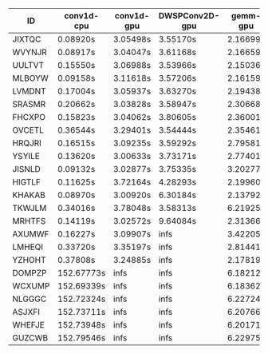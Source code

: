 |ID|conv1d-cpu|conv1d-gpu|DWSPConv2D-gpu|gemm-gpu|avg|
|-|-|-|-|-|-|
|JIXTQC|0.08920s|3.05498s|3.55170s|2.16699s|2.21572s|
|WVYNJR|0.08917s|3.04047s|3.61168s|2.16659s|2.22698s|
|UULTVT|0.15550s|3.06988s|3.53966s|2.15036s|2.22885s|
|MLBOYW|0.09158s|3.11618s|3.57206s|2.16159s|2.23535s|
|LVMDNT|0.17004s|3.05937s|3.63270s|2.19438s|2.26412s|
|SRASMR|0.20662s|3.03828s|3.58947s|2.30668s|2.28526s|
|FHCXPO|0.15823s|3.04062s|3.80605s|2.36001s|2.34123s|
|OVCETL|0.36544s|3.29401s|3.54444s|2.35461s|2.38962s|
|HRQJRI|0.16515s|3.09235s|3.59292s|2.79581s|2.41156s|
|YSYILE|0.13620s|3.00633s|3.73171s|2.77401s|2.41206s|
|JISNLD|0.09132s|3.02877s|3.75335s|3.20277s|2.51905s|
|HIGTLF|0.11625s|3.72164s|4.28293s|2.19960s|2.58010s|
|KHAKAB|0.08970s|3.00920s|6.30184s|2.13792s|2.88467s|
|TKWJLM|0.34016s|3.78048s|3.58313s|6.21925s|3.48076s|
|MRHTFS|0.14119s|3.02572s|9.64084s|2.31366s|3.78035s|
|AXUMWF|0.16227s|3.09907s|infs|3.42205s|infs|
|LMHEQI|0.33720s|3.35197s|infs|2.81441s|infs|
|YZHOHT|0.37808s|3.24885s|infs|2.17819s|infs|
|DOMPZP|152.67773s|infs|infs|6.18212s|infs|
|WCXUMP|152.69339s|infs|infs|6.18362s|infs|
|NLGGGC|152.72324s|infs|infs|6.22724s|infs|
|ASJXFI|152.73711s|infs|infs|6.20766s|infs|
|WHEFJE|152.73948s|infs|infs|6.20171s|infs|
|GUZCWB|152.79546s|infs|infs|6.22975s|infs|
